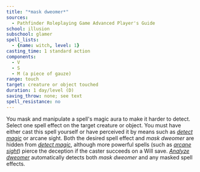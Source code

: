 ```yaml
---
title: "*mask dweomer*"
sources:
  - Pathfinder Roleplaying Game Advanced Player's Guide
school: illusion
subschool: glamer
spell_lists:
  - {name: witch, level: 1}
casting_time: 1 standard action
components:
  - V
  - S
  - M (a piece of gauze)
range: touch
target: creature or object touched
duration: 1 day/level (D)
saving_throw: none; see text
spell_resistance: no
---
```


You mask and manipulate a spell's magic aura to make it harder to detect. Select one spell effect on the target creature or object. You must have either cast this spell yourself or have perceived it by means such as [*detect magic*](/spells/detect-magic/) or arcane sight. Both the desired spell effect and *mask dweomer* are hidden from [*detect magic*](/spells/detect-magic/), although more powerful spells (such as [*arcane sight*](/spells/arcane-sight/)) pierce the deception if the caster succeeds on a Will save. [*Analyze dweomer*](/spells/analyze-dweomer/) automatically detects both *mask dweomer* and any masked spell effects.

